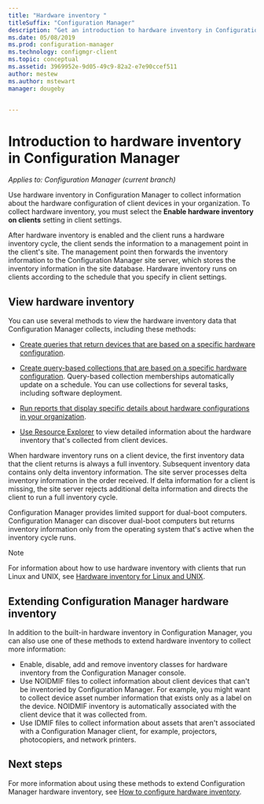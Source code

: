 ```yaml
---
title: "Hardware inventory "
titleSuffix: "Configuration Manager"
description: "Get an introduction to hardware inventory in Configuration Manager."
ms.date: 05/08/2019
ms.prod: configuration-manager
ms.technology: configmgr-client
ms.topic: conceptual
ms.assetid: 3969952e-9d05-49c9-82a2-e7e90ccef511
author: mestew
ms.author: mstewart
manager: dougeby


---
```

# Introduction to hardware inventory in Configuration Manager

*Applies to: Configuration Manager (current branch)*

Use hardware inventory in Configuration Manager to collect information about the hardware configuration of client devices in your organization. To collect hardware inventory, you must select the **Enable hardware inventory on clients** setting in client settings.  

 After hardware inventory is enabled and the client runs a hardware inventory cycle, the client sends the information to a management point in the client's site. The management point then forwards the inventory information to the Configuration Manager site server, which stores the inventory information in the site database. Hardware inventory runs on clients according to the schedule that you specify in client settings.  
## View hardware inventory 

 You can use several methods to view the hardware inventory data that Configuration Manager collects, including these methods:  

- [Create queries that return devices that are based on a specific hardware configuration](../../../../core/servers/manage/introduction-to-queries.md).  

- [Create query-based collections that are based on a specific hardware configuration](../../../../core/clients/manage/collections/introduction-to-collections.md). Query-based collection memberships automatically update on a schedule. You can use collections for several tasks, including software deployment.

- [Run reports that display specific details about hardware configurations in your organization](../../../../core/servers/manage/reporting.md).

- [Use Resource Explorer](../../../../core/clients/manage/inventory/use-resource-explorer-to-view-hardware-inventory.md) to view detailed information about the hardware inventory that's collected from client devices.

When hardware inventory runs on a client device, the first inventory data that the client returns is always a full inventory. Subsequent inventory data contains only delta inventory information. The site server processes delta inventory information in the order received. If delta information for a client is missing, the site server rejects additional delta information and directs the client to run a full inventory cycle.  

 Configuration Manager provides limited support for dual-boot computers. Configuration Manager can discover dual-boot computers but returns inventory information only from the operating system that's active when the inventory cycle runs.  

> [!NOTE]  
>  For information about how to use hardware inventory with clients that run Linux and UNIX, see [Hardware inventory for Linux and UNIX](../../../../core/clients/manage/inventory/hardware-inventory-for-linux-and-unix.md).  

## Extending Configuration Manager hardware inventory  
 In addition to the built-in hardware inventory in Configuration Manager, you can also use one of these methods to extend hardware inventory to collect more information:  

- Enable, disable, add and remove inventory classes for hardware inventory from the Configuration Manager console.  
- Use NOIDMIF files to collect information about client devices that can't be inventoried by Configuration Manager. For example, you might want to collect device asset number information that exists only as a label on the device. NOIDMIF inventory is automatically associated with the client device that it was collected from.  
- Use IDMIF files to collect information about assets that aren't associated with a Configuration Manager client, for example, projectors, photocopiers, and network printers.


## Next steps
For more information about using these methods to extend Configuration Manager hardware inventory, see [How to configure hardware inventory](../../../../core/clients/manage/inventory/configure-hardware-inventory.md).  
